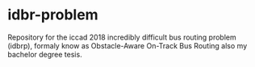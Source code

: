 # idbr-problem
Repository for the iccad 2018 incredibly difficult bus routing problem (idbrp), formaly know as Obstacle-Aware On-Track Bus Routing also my bachelor degree tesis.
